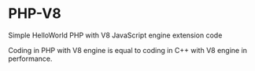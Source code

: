 # PHP-V8
Simple HelloWorld PHP with V8 JavaScript engine extension code

Coding in PHP with V8 engine is equal to coding in C++ with V8 engine in performance.

